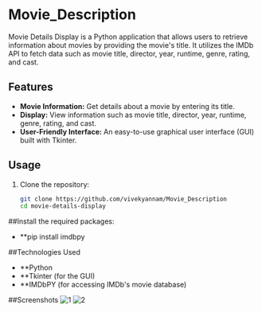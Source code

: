 # Movie_Description

Movie Details Display is a Python application that allows users to retrieve information about movies by providing the movie's title. It utilizes the IMDb API to fetch data such as movie title, director, year, runtime, genre, rating, and cast.

## Features

- **Movie Information:** Get details about a movie by entering its title.
- **Display:** View information such as movie title, director, year, runtime, genre, rating, and cast.
- **User-Friendly Interface:** An easy-to-use graphical user interface (GUI) built with Tkinter.

## Usage

1. Clone the repository:

   ```bash
   git clone https://github.com/vivekyannam/Movie_Description
   cd movie-details-display

##Install the required packages:
- **pip install imdbpy

##Technologies Used
- **Python
- **Tkinter (for the GUI)
- **IMDbPY (for accessing IMDb's movie database)

##Screenshots
![1](https://github.com/vivekyannam/Movie_Description/assets/131403915/0ccb862a-989b-40ac-9fb6-f4ab8ffbed20)
![2](https://github.com/vivekyannam/Movie_Description/assets/131403915/bf6debab-9c2d-42a4-9813-7e672469e519)





